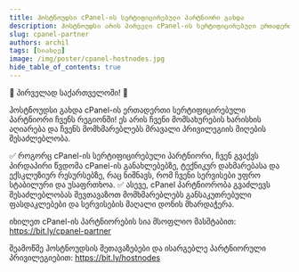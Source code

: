 ```yaml
---
title: ჰოსტნოუდსი cPanel-ის სერტიფიცირებული პარტნიორი გახდა
description: ჰოსტნოუდსი არის პირველი cPanel-ის სერტიფიცირებული ერთადერთი პარტნიორი საქართველოში.
slug: cpanel-partner
authors: archil
tags: [სიახლე]
image: /img/poster/cpanel-hostnodes.jpg
hide_table_of_contents: true
---
```


🎉 პირველად საქართველოში! 🎉

ჰოსტნოუდსი გახდა cPanel-ის ერთადერთი სერტიფიცირებული პარტნიორი ჩვენს რეგიონში! ეს არის ჩვენი მომსახურების ხარისხის აღიარება და ჩვენს მომხმარებლებს მრავალი პრივილეგიის მიღების შესაძლებლობა.

✅ როგორც cPanel-ის სერტიფიცირებული პარტნიორი, ჩვენ გვაქვს პირდაპირი წვდომა cPanel-ის განახლებებზე, ტექნიკურ დახმარებასა და ექსკლუზიურ რესურსებზე, რაც ნიშნავს, რომ ჩვენი სერვისები უფრო სტაბილური და უსაფრთხოა.
✅ ასევე, cPanel პარტნიორობა გვაძლევს შესაძლებლობას შევთავაზოთ მომხმარებლებს განსაკუთრებული ფასდაკლებები და სერვისების მაღალი დონის მხარდაჭერა.

იხილეთ cPanel-ის პარტნიორების სია მსოფლიო მასშტაბით:
https://bit.ly/cpanel-partner

შეამოწმე ჰოსტნოუდსის შეთავაზებები და ისარგებლე პარტნიორული პრივილეგიებით:
https://bit.ly/hostnodes
